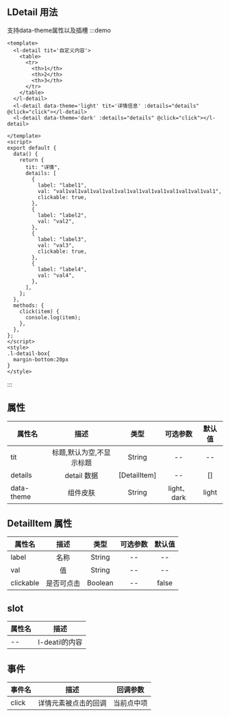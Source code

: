 ## LDetail 用法
支持data-theme属性以及插槽
:::demo

```vue
<template>
  <l-detail tit='自定义内容'>
    <table>
      <tr>
        <th>1</th>
        <th>2</th>
        <th>3</th>
      </tr>
    </table>
  </l-detail>
  <l-detail data-theme='light' tit='详情信息' :details="details" @click="click"></l-detail>
  <l-detail data-theme='dark' :details="details" @click="click"></l-detail>

</template>
<script>
export default {
  data() {
    return {
      tit: "详情",
      details: [
        {
          label: "label1",
          val: "val1val1val1val1val1val1val1val1val1val1val1val1val1",
          clickable: true,
        },
        {
          label: "label2",
          val: "val2",
        },
        {
          label: "label3",
          val: "val3",
          clickable: true,
        },
        {
          label: "label4",
          val: "val4",
        },
      ],
    };
  },
  methods: {
    click(item) {
      console.log(item);
    },
  },
};
</script>
<style>
.l-detail-box{
  margin-bottom:20px
}
</style>
```

:::

## 属性

| 属性名  |    描述     |     类型     | 可选参数 |  默认值  |
| ------- | :---------: | :----------: | :------: | :------: |
| tit     |    标题,默认为空,不显示标题     |    String    |    --    | -- |
| details | detail 数据 | [DetailItem] |    --    |    []    |
| data-theme | 组件皮肤 | String |    light、dark    |    light    |

## DetailItem 属性

| 属性名    |    描述    |  类型   | 可选参数 | 默认值 |
| --------- | :--------: | :-----: | :------: | :----: |
| label     |    名称    | String  |    --    |   --   |
| val       |     值     | String  |    --    |   --   |
| clickable | 是否可点击 | Boolean |    --    | false  |
## slot

| 属性名 |                   描述                   |
| ------ | :--------------------------------------: |
| --    | l-deatil的内容|
## 事件

| 事件名 |         描述         |  回调参数  |
| ------ | :------------------: | :--------: |
| click  | 详情元素被点击的回调 | 当前点中项 |
